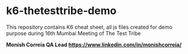 # k6-thetesttribe-demo
This repository contains K6 cheat sheet, all js files created for demo purpose during 16th Mumbai Meeting of The Test Tribe

**Monish Correia
QA Lead
https://www.linkedin.com/in/monishcorreia/**
